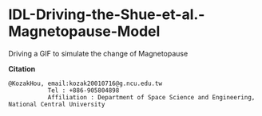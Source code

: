 # IDL-Driving-the-Shue-et-al.-Magnetopause-Model
Driving a GIF to simulate the change of Magnetopause


**Citation**
```
@KozakHou, email:kozak20010716@g.ncu.edu.tw
           Tel : +886-905804898
           Affiliation : Department of Space Science and Engineering, National Central University 
```
